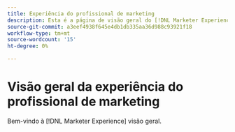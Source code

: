 ```yaml
---
title: Experiência do profissional de marketing
description: Esta é a página de visão geral do [!DNL Marketer Experience].
source-git-commit: a3eef4938f645e4db1db335aa36d988c93921f18
workflow-type: tm+mt
source-wordcount: '15'
ht-degree: 0%

---
```



# Visão geral da experiência do profissional de marketing

Bem-vindo à [!DNL Marketer Experience] visão geral.
